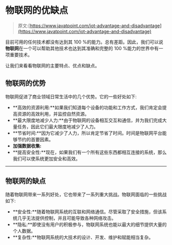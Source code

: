 # 物联网的优缺点

> 原文:[https://www.javatpoint.com/iot-advantage-and-disadvantage](https://www.javatpoint.com/iot-advantage-and-disadvantage)

目前可用的任何技术都没有达到其 100 %的能力。总有差距。因此，我们可以说**物联网**在一个可以帮助其他技术也达到其准确和完整的 100 %能力的世界中有一项重要技术。

让我们来看看物联网的主要特点、优点和缺点。

## 物联网的优势

物联网促进了商业领域日常生活中的几个优势。它的一些好处如下:

*   **高效的资源利用:**如果我们知道每个设备的功能和工作方式，我们肯定会提高资源的高效利用，并监控自然资源。
*   **最大限度地减少人力:**由于物联网的设备相互交互和通信，并为我们完成大量任务，因此它们最大限度地减少了人力。
*   **节省时间:**因为它减少了人力，所以肯定节省了时间。时间是物联网平台能够节约的首要因素。
*   **加强数据收集:**
*   **提高安全性:**现在，如果我们有一个所有这些东西都相互连接的系统，那么我们可以使系统更加安全和高效。

* * *

## 物联网的缺点

随着物联网带来一系列好处，它也带来了一系列重大挑战。物联网面临的一些挑战如下:

*   **安全性:**随着物联网系统的互联和网络通信。尽管采取了安全措施，但该系统几乎无法提供控制，并且可能导致各种网络攻击。
*   **隐私:**即使没有用户的积极参与，物联网系统也能以最大的细节提供大量的个人数据。
*   **复杂性:**物联网系统的大技术的设计、开发、维护和赋能相当复杂。